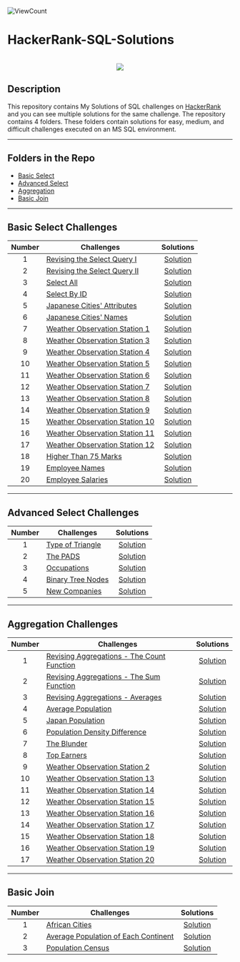 ![ViewCount](https://views.whatilearened.today/views/github/MohammedHasanAhmed/HackerRank-SQL-Solutions.svg?cache=remove)

# HackerRank-SQL-Solutions

<p align="center">  
	<br>
	      <a href="https://github.com/MohammedHasanAhmed">
        <img src="https://wizardsourcer.com/wp-content/uploads/2021/10/HackerRank-logo.png"> 
    </a>
  <br>
</p>

## Description
This repository contains My Solutions of SQL challenges on [HackerRank](https://github.com/MohammedHasanAhmed/HackerRank-SQL-Solutions) and you can see multiple solutions for the same challenge. The repository contains 4 folders. These folders contain solutions for easy, medium, and difficult challenges executed on an MS SQL environment.
_____

## Folders in the Repo
- [Basic Select](https://github.com/MohammedHasanAhmed/HackerRank-SQL-Solutions/tree/main/Basic%20Select)
- [Advanced Select](https://github.com/MohammedHasanAhmed/HackerRank-SQL-Solutions/tree/main/Advanced%20Select)
- [Aggregation](https://github.com/MohammedHasanAhmed/HackerRank-SQL-Solutions/tree/main/Aggregation)
- [Basic Join](https://github.com/MohammedHasanAhmed/HackerRank-SQL-Solutions/tree/main/Basic%20Join)

_____

## Basic Select Challenges

| Number | Challenges | Solutions |
|:------:|------------|:---------:|
| 1 | [Revising the Select Query I](https://www.hackerrank.com/challenges/revising-the-select-query/problem) | [Solution](https://github.com/MohammedHasanAhmed/HackerRank-SQL-Solutions/blob/main/Basic%20Select/Revising%20the%20Select%20Query%20I.sql)
| 2 | [Revising the Select Query II](https://www.hackerrank.com/challenges/revising-the-select-query-2/problem) | [Solution](https://github.com/MohammedHasanAhmed/HackerRank-SQL-Solutions/blob/main/Basic%20Select/Revising%20the%20Select%20Query%20II.sql)
| 3 | [Select All](https://www.hackerrank.com/challenges/select-all-sql/problem) | [Solution](https://github.com/MohammedHasanAhmed/HackerRank-SQL-Solutions/blob/main/Basic%20Select/Select%20All.sql)
| 4 | [Select By ID](https://www.hackerrank.com/challenges/select-by-id/problem) | [Solution](https://github.com/MohammedHasanAhmed/HackerRank-SQL-Solutions/blob/main/Basic%20Select/Select%20By%20ID.sql)
| 5 | [Japanese Cities' Attributes](https://www.hackerrank.com/challenges/japanese-cities-attributes/problem) | [Solution](https://github.com/MohammedHasanAhmed/HackerRank-SQL-Solutions/blob/main/Basic%20Select/Japanese%20Cities'%20Attributes.sql)
| 6 | [Japanese Cities' Names](https://www.hackerrank.com/challenges/japanese-cities-name/problem) | [Solution](https://github.com/MohammedHasanAhmed/HackerRank-SQL-Solutions/blob/main/Basic%20Select/Japanese%20Cities'%20Names.sql)
| 7 | [Weather Observation Station 1](https://www.hackerrank.com/challenges/weather-observation-station-1/problem) | [Solution](https://github.com/MohammedHasanAhmed/HackerRank-SQL-Solutions/blob/main/Basic%20Select/Weather%20Observation%20Station%201.sql)
| 8 | [Weather Observation Station 3](https://www.hackerrank.com/challenges/weather-observation-station-3/problem) | [Solution](https://github.com/MohammedHasanAhmed/HackerRank-SQL-Solutions/blob/main/Basic%20Select/Weather%20Observation%20Station%203.sql)
| 9 | [Weather Observation Station 4](https://www.hackerrank.com/challenges/weather-observation-station-4/problem) | [Solution](https://github.com/MohammedHasanAhmed/HackerRank-SQL-Solutions/blob/main/Basic%20Select/Weather%20Observation%20Station%204.sql)
| 10| [Weather Observation Station 5](https://www.hackerrank.com/challenges/weather-observation-station-5/problem) | [Solution](https://github.com/MohammedHasanAhmed/HackerRank-SQL-Solutions/blob/main/Basic%20Select/Weather%20Observation%20Station%205.sql)
| 11| [Weather Observation Station 6](https://www.hackerrank.com/challenges/weather-observation-station-6/problem) | [Solution](https://github.com/MohammedHasanAhmed/HackerRank-SQL-Solutions/blob/main/Basic%20Select/Weather%20Observation%20Station%206.sql)
| 12| [Weather Observation Station 7](https://www.hackerrank.com/challenges/weather-observation-station-7/problem) | [Solution](https://github.com/MohammedHasanAhmed/HackerRank-SQL-Solutions/blob/main/Basic%20Select/Weather%20Observation%20Station%207.sql)
| 13| [Weather Observation Station 8](https://www.hackerrank.com/challenges/weather-observation-station-8/problem) | [Solution](https://github.com/MohammedHasanAhmed/HackerRank-SQL-Solutions/blob/main/Basic%20Select/Weather%20Observation%20Station%208.sql)
| 14| [Weather Observation Station 9](https://www.hackerrank.com/challenges/weather-observation-station-9/problem) | [Solution](https://github.com/MohammedHasanAhmed/HackerRank-SQL-Solutions/blob/main/Basic%20Select/Weather%20Observation%20Station%209.sql)
| 15| [Weather Observation Station 10](https://www.hackerrank.com/challenges/weather-observation-station-10/problem) | [Solution](https://github.com/MohammedHasanAhmed/HackerRank-SQL-Solutions/blob/main/Basic%20Select/Weather%20Observation%20Station%2010.sql)
| 16| [Weather Observation Station 11](https://www.hackerrank.com/challenges/weather-observation-station-11/problem) | [Solution](https://github.com/MohammedHasanAhmed/HackerRank-SQL-Solutions/blob/main/Basic%20Select/Weather%20Observation%20Station%2011.sql)
| 17| [Weather Observation Station 12](https://www.hackerrank.com/challenges/weather-observation-station-12/problem) | [Solution](https://github.com/MohammedHasanAhmed/HackerRank-SQL-Solutions/blob/main/Basic%20Select/Weather%20Observation%20Station%2012.sql)
| 18| [Higher Than 75 Marks](https://www.hackerrank.com/challenges/more-than-75-marks/problem) | [Solution](https://github.com/MohammedHasanAhmed/HackerRank-SQL-Solutions/blob/main/Basic%20Select/Higher%20Than%2075%20Marks.sql)
| 19| [Employee Names](https://www.hackerrank.com/challenges/name-of-employees/problem) | [Solution](https://github.com/MohammedHasanAhmed/HackerRank-SQL-Solutions/blob/main/Basic%20Select/Employee%20Names.sql)
| 20| [Employee Salaries](https://www.hackerrank.com/challenges/salary-of-employees/problem) | [Solution](https://github.com/MohammedHasanAhmed/HackerRank-SQL-Solutions/blob/main/Basic%20Select/Employee%20Salaries.sql)

_____

## Advanced Select Challenges

| Number | Challenges | Solutions |
|:------:|------------|:---------:|
| 1 |[Type of Triangle](https://www.hackerrank.com/challenges/what-type-of-triangle/problem) | [Solution](https://github.com/MohammedHasanAhmed/HackerRank-SQL-Solutions/blob/main/Advanced%20Select/Type%20of%20Triangle.sql) 
| 2 |[The PADS](https://www.hackerrank.com/challenges/the-pads/problem) | [Solution](https://github.com/MohammedHasanAhmed/HackerRank-SQL-Solutions/blob/main/Advanced%20Select/The%20PADS.sql) 
| 3 |[Occupations](https://www.hackerrank.com/challenges/occupations/problem) | [Solution](https://github.com/MohammedHasanAhmed/HackerRank-SQL-Solutions/blob/main/Advanced%20Select/Occupations.sql) 
| 4 |[Binary Tree Nodes](https://www.hackerrank.com/challenges/binary-search-tree-1/problem) | [Solution](https://github.com/MohammedHasanAhmed/HackerRank-SQL-Solutions/blob/main/Advanced%20Select/Binary%20Tree%20Nodes.sql)
| 5 |[New Companies](https://www.hackerrank.com/challenges/the-company/problem) | [Solution](https://github.com/MohammedHasanAhmed/HackerRank-SQL-Solutions/blob/main/Advanced%20Select/New%20Companies.sql) 

_____

## Aggregation Challenges

| Number | Challenges | Solutions |
|:------:|------------|:---------:|
| 1 | [Revising Aggregations - The Count Function](https://www.hackerrank.com/challenges/revising-aggregations-the-count-function/problem) | [Solution](https://github.com/MohammedHasanAhmed/HackerRank-SQL-Solutions/blob/main/Aggregation/Revising%20Aggregations%20-%20The%20Count%20Function.sql) 
| 2 | [Revising Aggregations - The Sum Function](https://www.hackerrank.com/challenges/revising-aggregations-sum/problem) | [Solution](https://github.com/MohammedHasanAhmed/HackerRank-SQL-Solutions/blob/main/Aggregation/Revising%20Aggregations%20-%20The%20Sum%20Function.sql)
| 3 | [Revising Aggregations - Averages](https://www.hackerrank.com/challenges/revising-aggregations-the-average-function/problem) | [Solution](https://github.com/MohammedHasanAhmed/HackerRank-SQL-Solutions/blob/main/Aggregation/Revising%20Aggregations%20-%20Averages.sql)
| 4 | [Average Population](https://www.hackerrank.com/challenges/average-population/problem) | [Solution](https://github.com/MohammedHasanAhmed/HackerRank-SQL-Solutions/blob/main/Aggregation/Average%20Population.sql)
| 5 | [Japan Population](https://www.hackerrank.com/challenges/japan-population/problem) | [Solution](https://github.com/MohammedHasanAhmed/HackerRank-SQL-Solutions/blob/main/Aggregation/Japan%20Population.sql)
| 6 | [Population Density Difference](https://www.hackerrank.com/challenges/population-density-difference/problem) | [Solution](https://github.com/MohammedHasanAhmed/HackerRank-SQL-Solutions/blob/main/Aggregation/Population%20Density%20Difference.sql)
| 7 | [The Blunder](https://www.hackerrank.com/challenges/the-blunder/problem) | [Solution](https://github.com/MohammedHasanAhmed/HackerRank-SQL-Solutions/blob/main/Aggregation/The%20Blunder.sql)
| 8 | [Top Earners](https://www.hackerrank.com/challenges/earnings-of-employees/problem) | [Solution](https://github.com/MohammedHasanAhmed/HackerRank-SQL-Solutions/blob/main/Aggregation/Top%20Earners.sql)   
| 9 | [Weather Observation Station 2](https://www.hackerrank.com/challenges/weather-observation-station-2/problem) | [Solution](https://github.com/MohammedHasanAhmed/HackerRank-SQL-Solutions/blob/main/Aggregation/Weather%20Observation%20Station%202.sql) 
| 10| [Weather Observation Station 13](https://www.hackerrank.com/challenges/weather-observation-station-13/problem) | [Solution](https://github.com/MohammedHasanAhmed/HackerRank-SQL-Solutions/blob/main/Aggregation/Weather%20Observation%20Station%2013.sql)
| 11| [Weather Observation Station 14](https://www.hackerrank.com/challenges/weather-observation-station-14/problem) | [Solution](https://github.com/MohammedHasanAhmed/HackerRank-SQL-Solutions/blob/main/Aggregation/Weather%20Observation%20Station%2014.sql)
| 12| [Weather Observation Station 15](https://www.hackerrank.com/challenges/weather-observation-station-15/problem) | [Solution](https://github.com/MohammedHasanAhmed/HackerRank-SQL-Solutions/blob/main/Aggregation/Weather%20Observation%20Station%2015.sql)
| 13| [Weather Observation Station 16](https://www.hackerrank.com/challenges/weather-observation-station-16/problem) | [Solution](https://github.com/MohammedHasanAhmed/HackerRank-SQL-Solutions/blob/main/Aggregation/Weather%20Observation%20Station%2016.sql)
| 14| [Weather Observation Station 17](https://www.hackerrank.com/challenges/weather-observation-station-17/problem) | [Solution](https://github.com/MohammedHasanAhmed/HackerRank-SQL-Solutions/blob/main/Aggregation/Weather%20Observation%20Station%2017.sql)
| 15| [Weather Observation Station 18](https://www.hackerrank.com/challenges/weather-observation-station-18/problem) | [Solution](https://github.com/MohammedHasanAhmed/HackerRank-SQL-Solutions/blob/main/Aggregation/Weather%20Observation%20Station%2018.sql)
| 16| [Weather Observation Station 19](https://www.hackerrank.com/challenges/weather-observation-station-19/problem) | [Solution](https://github.com/MohammedHasanAhmed/HackerRank-SQL-Solutions/blob/main/Aggregation/Weather%20Observation%20Station%2019.sql)
| 17| [Weather Observation Station 20](https://www.hackerrank.com/challenges/weather-observation-station-20/problem) | [Solution](https://github.com/MohammedHasanAhmed/HackerRank-SQL-Solutions/blob/main/Aggregation/Weather%20Observation%20Station%2020.sql)

_____

## Basic Join

| Number | Challenges | Solutions |
|:------:|------------|:---------:|
| 1 | [African Cities](https://www.hackerrank.com/challenges/african-cities/problem) | [Solution](https://github.com/MohammedHasanAhmed/HackerRank-SQL-Solutions/blob/main/Basic%20Join/African%20Cities.sql)
| 2 | [Average Population of Each Continent](https://www.hackerrank.com/challenges/average-population-of-each-continent/problem) | [Solution](https://github.com/MohammedHasanAhmed/HackerRank-SQL-Solutions/blob/main/Basic%20Join/Average%20Population%20of%20Each%20Continent.sql)
| 3 | [Population Census](https://www.hackerrank.com/challenges/asian-population/problem) | [Solution](https://github.com/MohammedHasanAhmed/HackerRank-SQL-Solutions/blob/main/Basic%20Join/Population%20Census.sql)

